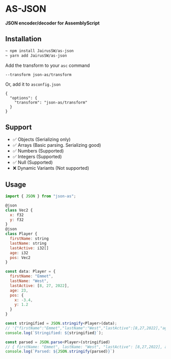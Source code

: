 # AS-JSON

**JSON encoder/decoder for AssemblyScript**

## Installation

```bash
~ npm install JairusSW/as-json
~ yarn add JairusSW/as-json
```

Add the transform to your `asc` command

```bash
--transform json-as/transform
```

Or, add it to `asconfig.json`

```
{
  "options": {
    "transform": "json-as/transform"
  }
}
```

## Support

- ✅ Objects (Serializing only)
- ✅ Arrays (Basic parsing. Serializing good)
- ✅ Numbers (Supported)
- ✅ Integers (Supported)
- ✅ Null (Supported)
- ❌ Dynamic Variants (Not supported)

## Usage

```js
import { JSON } from "json-as";

@json
class Vec2 {
  x: f32
  y: f32
}
@json
class Player {
  firstName: string
  lastName: string
  lastActive: i32[]
  age: i32
  pos: Vec2
}

const data: Player = {
  firstName: "Emmet",
  lastName: "West",
  lastActive: [8, 27, 2022],
  age: 23,
  pos: {
    x: -3.4,
    y: 1.2
  }
}

const stringified = JSON.stringify<Player>(data);
// '{"firstName":"Emmet","lastName":"West","lastActive":[8,27,2022],"age":23}'
console.log(`Stringified: ${stringified}`);

const parsed = JSON.parse<Player>(stringified)
// { firstName: "Emmet", lastName: "West", "lastActive": [8,27,2022], age: 23 }
console.log(`Parsed: ${JSON.stringify(parsed)}`)
```